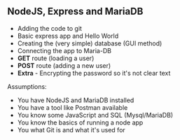 ## NodeJS, Express and MariaDB
- Adding the code to git
- Basic express app and Hello World
- Creating the (very simple) database (GUI method)
- Connecting the app to Maria-DB
- **GET** route (loading a user)
- **POST** route (adding a new user)
- **Extra** - Encrypting the password so it's not clear text

Assumptions:

- You have NodeJS and MariaDB installed
- You have a tool like Postman available
- You know some JavaScript and SQL (Mysql/MariaDB)
- You know the basics of running a node app
- You what Git is and what it's used for
